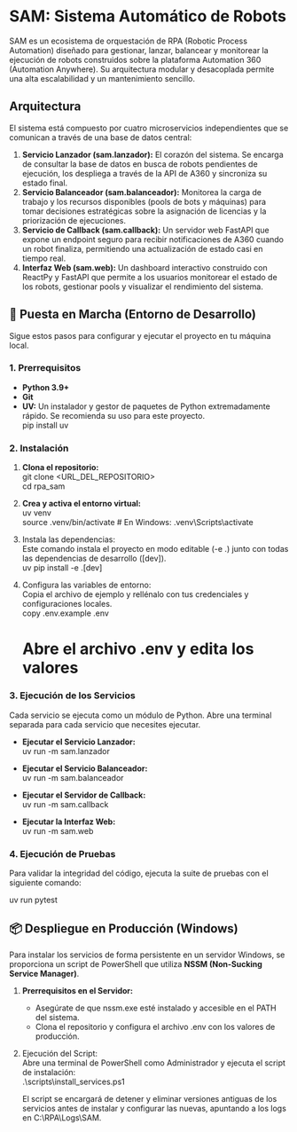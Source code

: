 # **SAM: Sistema Automático de Robots**

SAM es un ecosistema de orquestación de RPA (Robotic Process Automation) diseñado para gestionar, lanzar, balancear y monitorear la ejecución de robots construidos sobre la plataforma Automation 360 (Automation Anywhere). Su arquitectura modular y desacoplada permite una alta escalabilidad y un mantenimiento sencillo.

## **Arquitectura**

El sistema está compuesto por cuatro microservicios independientes que se comunican a través de una base de datos central:

1. **Servicio Lanzador (sam.lanzador):** El corazón del sistema. Se encarga de consultar la base de datos en busca de robots pendientes de ejecución, los despliega a través de la API de A360 y sincroniza su estado final.  
2. **Servicio Balanceador (sam.balanceador):** Monitorea la carga de trabajo y los recursos disponibles (pools de bots y máquinas) para tomar decisiones estratégicas sobre la asignación de licencias y la priorización de ejecuciones.  
3. **Servicio de Callback (sam.callback):** Un servidor web FastAPI que expone un endpoint seguro para recibir notificaciones de A360 cuando un robot finaliza, permitiendo una actualización de estado casi en tiempo real.  
4. **Interfaz Web (sam.web):** Un dashboard interactivo construido con ReactPy y FastAPI que permite a los usuarios monitorear el estado de los robots, gestionar pools y visualizar el rendimiento del sistema.

## **🚀 Puesta en Marcha (Entorno de Desarrollo)**

Sigue estos pasos para configurar y ejecutar el proyecto en tu máquina local.

### **1. Prerrequisitos**

* **Python 3.9+**  
* **Git**  
* **UV:** Un instalador y gestor de paquetes de Python extremadamente rápido. Se recomienda su uso para este proyecto.  
  pip install uv

### **2. Instalación**

1. **Clona el repositorio:**  
   git clone <URL_DEL_REPOSITORIO>  
   cd rpa_sam

2. **Crea y activa el entorno virtual:**  
   uv venv  
   source .venv/bin/activate  # En Windows: .venv\Scripts\activate

3. Instala las dependencias:  
   Este comando instala el proyecto en modo editable (-e .) junto con todas las dependencias de desarrollo ([dev]).  
   uv pip install -e .[dev]

4. Configura las variables de entorno:  
   Copia el archivo de ejemplo y rellénalo con tus credenciales y configuraciones locales.  
   copy .env.example .env  
   # Abre el archivo .env y edita los valores

### **3. Ejecución de los Servicios**

Cada servicio se ejecuta como un módulo de Python. Abre una terminal separada para cada servicio que necesites ejecutar.

* **Ejecutar el Servicio Lanzador:**  
  uv run -m sam.lanzador

* **Ejecutar el Servicio Balanceador:**  
  uv run -m sam.balanceador

* **Ejecutar el Servidor de Callback:**  
  uv run -m sam.callback

* **Ejecutar la Interfaz Web:**  
  uv run -m sam.web

### **4. Ejecución de Pruebas**

Para validar la integridad del código, ejecuta la suite de pruebas con el siguiente comando:

uv run pytest

## **📦 Despliegue en Producción (Windows)**

Para instalar los servicios de forma persistente en un servidor Windows, se proporciona un script de PowerShell que utiliza **NSSM (Non-Sucking Service Manager)**.

1. **Prerrequisitos en el Servidor:**  
   * Asegúrate de que nssm.exe esté instalado y accesible en el PATH del sistema.  
   * Clona el repositorio y configura el archivo .env con los valores de producción.  
2. Ejecución del Script:  
   Abre una terminal de PowerShell como Administrador y ejecuta el script de instalación:  
   .\scripts\install_services.ps1

   El script se encargará de detener y eliminar versiones antiguas de los servicios antes de instalar y configurar las nuevas, apuntando a los logs en C:\RPA\Logs\SAM.
